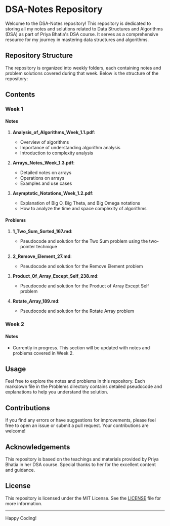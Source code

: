 # DSA-Notes Repository

Welcome to the DSA-Notes repository! This repository is dedicated to storing all my notes and solutions related to Data Structures and Algorithms (DSA) as part of Priya Bhatia's DSA course. It serves as a comprehensive resource for my journey in mastering data structures and algorithms.

## Repository Structure

The repository is organized into weekly folders, each containing notes and problem solutions covered during that week. Below is the structure of the repository:


## Contents

### Week 1

#### Notes

1. **Analysis_of_Algorithms_Week_1.1.pdf**:
   - Overview of algorithms
   - Importance of understanding algorithm analysis
   - Introduction to complexity analysis

2. **Arrays_Notes_Week_1.3.pdf**:
   - Detailed notes on arrays
   - Operations on arrays
   - Examples and use cases

3. **Asymptotic_Notations_Week_1.2.pdf**:
   - Explanation of Big O, Big Theta, and Big Omega notations
   - How to analyze the time and space complexity of algorithms

#### Problems

1. **1_Two_Sum_Sorted_167.md**:
   - Pseudocode and solution for the Two Sum problem using the two-pointer technique

2. **2_Remove_Element_27.md**:
   - Pseudocode and solution for the Remove Element problem

3. **Product_Of_Array_Except_Self_238.md**:
   - Pseudocode and solution for the Product of Array Except Self problem

4. **Rotate_Array_189.md**:
   - Pseudocode and solution for the Rotate Array problem

### Week 2

#### Notes

- Currently in progress. This section will be updated with notes and problems covered in Week 2.

## Usage

Feel free to explore the notes and problems in this repository. Each markdown file in the Problems directory contains detailed pseudocode and explanations to help you understand the solution.

## Contributions

If you find any errors or have suggestions for improvements, please feel free to open an issue or submit a pull request. Your contributions are welcome!

## Acknowledgements

This repository is based on the teachings and materials provided by Priya Bhatia in her DSA course. Special thanks to her for the excellent content and guidance.

## License

This repository is licensed under the MIT License. See the [LICENSE](LICENSE) file for more information.

---

Happy Coding!

